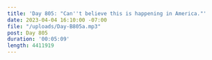 ```yaml
---
title: 'Day 805: "Can''t believe this is happening in America."'
date: 2023-04-04 16:10:00 -07:00
file: "/uploads/Day-B805a.mp3"
post: Day 805
duration: '00:05:09'
length: 4411919
---
```


